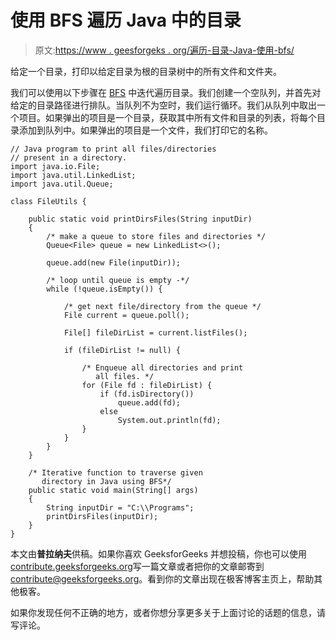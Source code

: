 # 使用 BFS 遍历 Java 中的目录

> 原文:[https://www . geesforgeks . org/遍历-目录-Java-使用-bfs/](https://www.geeksforgeeks.org/traversing-directory-java-using-bfs/)

给定一个目录，打印以给定目录为根的目录树中的所有文件和文件夹。

我们可以使用以下步骤在 [BFS](https://www.geeksforgeeks.org/breadth-first-traversal-for-a-graph/) 中迭代遍历目录。我们创建一个空队列，并首先对给定的目录路径进行排队。当队列不为空时，我们运行循环。我们从队列中取出一个项目。如果弹出的项目是一个目录，获取其中所有文件和目录的列表，将每个目录添加到队列中。如果弹出的项目是一个文件，我们打印它的名称。

```
// Java program to print all files/directories
// present in a directory.
import java.io.File;
import java.util.LinkedList;
import java.util.Queue;

class FileUtils {

    public static void printDirsFiles(String inputDir)
    {
        /* make a queue to store files and directories */
        Queue<File> queue = new LinkedList<>();

        queue.add(new File(inputDir));

        /* loop until queue is empty -*/
        while (!queue.isEmpty()) {

            /* get next file/directory from the queue */
            File current = queue.poll();

            File[] fileDirList = current.listFiles();

            if (fileDirList != null) {

                /* Enqueue all directories and print 
                   all files. */
                for (File fd : fileDirList) {
                    if (fd.isDirectory()) 
                        queue.add(fd);
                    else 
                        System.out.println(fd);                    
                }
            }
        }
    }

    /* Iterative function to traverse given 
       directory in Java using BFS*/
    public static void main(String[] args)
    {
        String inputDir = "C:\\Programs";
        printDirsFiles(inputDir);
    }
}
```

本文由**普拉纳夫**供稿。如果你喜欢 GeeksforGeeks 并想投稿，你也可以使用[contribute.geeksforgeeks.org](http://www.contribute.geeksforgeeks.org)写一篇文章或者把你的文章邮寄到 contribute@geeksforgeeks.org。看到你的文章出现在极客博客主页上，帮助其他极客。

如果你发现任何不正确的地方，或者你想分享更多关于上面讨论的话题的信息，请写评论。